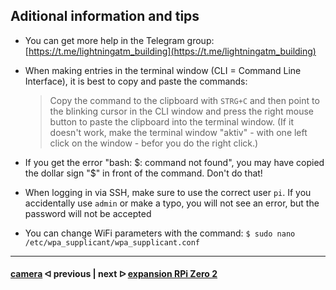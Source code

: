 
## Aditional information and tips

- You can get more help in the Telegram group: [https://t.me/lightningatm_building](https://t.me/lightningatm_building)
- When making entries in the terminal window (CLI = Command Line Interface), it is best to copy and paste the commands: 

  > Copy the command to the clipboard with `STRG+C` and then point to the blinking cursor in the CLI window and press the right mouse button to paste the clipboard into the terminal window. (If it doesn't work, make the terminal window "aktiv" - with one left click on the window - befor you do the right click.)
- If you get the error "bash: $: command not found", you may have copied the dollar sign "$" in front of the command. Don't do that!
- When logging in via SSH, make sure to use the correct user `pi`. If you accidentally use `admin` or make a typo, you will not see an error, but the password will not be accepted
- You can change WiFi parameters with the command: `$ sudo nano /etc/wpa_supplicant/wpa_supplicant.conf`

---

#### [camera](/docs/guide/camera.md)  ᐊ  previous | next  ᐅ  [expansion RPi Zero 2](/docs/guide/add_on_zero2.md)
